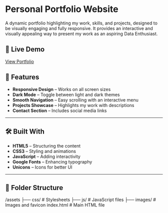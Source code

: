 # Personal Portfolio Website

A dynamic portfolio highlighting my work, skills, and projects, designed to be visually engaging and fully responsive. It provides an interactive and visually appealing way to present my work as an aspiring Data Enthusiast.

## 📌 Live Demo  
[View Portfolio](https://sanjiwan-11.github.io/Portfolio/)  


## 🚀 Features  

- **Responsive Design** – Works on all screen sizes  
- **Dark Mode** – Toggle between light and dark themes  
- **Smooth Navigation** – Easy scrolling with an interactive menu  
- **Projects Showcase** – Highlights my work with descriptions  
- **Contact Section** – Includes social media links  

---

## 🛠️ Built With  

- **HTML5** – Structuring the content  
- **CSS3** – Styling and animations  
- **JavaScript** – Adding interactivity  
- **Google Fonts** – Enhancing typography  
- **Unicons** – Icons for better UI  

---

## 📂 Folder Structure  
/assets
├── css/ # Stylesheets
├── js/ # JavaScript files
├── images/ # Images and favicon
index.html # Main HTML file
